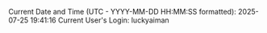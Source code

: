 Current Date and Time (UTC - YYYY-MM-DD HH:MM:SS formatted): 2025-07-25 19:41:16
Current User's Login: luckyaiman
